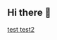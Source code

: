 ## Hi there 👋
<a href="https://haremchecker.github.io/haremchecker/pseudo.html"> test </a>
<a href="https://haremchecker.github.io/haremchecker/true.html"> test2 </a>
<!--
**haremchecker/haremchecker** is a ✨ _special_ ✨ repository because its `README.md` (this file) appears on your GitHub profile.

Here are some ideas to get you started:

- 🔭 I’m currently working on ...
- 🌱 I’m currently learning ...
- 👯 I’m looking to collaborate on ...
- 🤔 I’m looking for help with ...
- 💬 Ask me about ...
- 📫 How to reach me: ...
- 😄 Pronouns: ...
- ⚡ Fun fact: ...
-->
